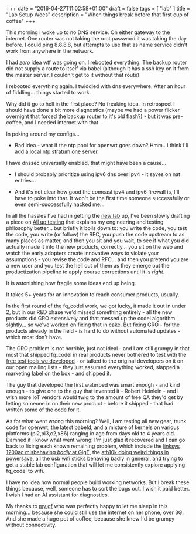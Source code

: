 +++
date = "2016-04-27T11:02:58+01:00"
draft = false
tags = [ "lab" ]
title = "Lab Setup Woes"
description = "When things break before that first cup of coffee"
+++

This morning I woke up to no DNS service. On either gateway to the internet.
One router was not taking the root password it was taking the day before.
I could ping 8.8.8.8, but attempts to use that as name service didn't work
from anywhere in the network.

I had *zero* idea wtf was going on. I rebooted everything. The backup
router did not supply a route to itself via babel (although it has a ssh key
on it from the master server, I couldn't get to it without that route)

I rebooted everything again. I twiddled with dns everywhere. After an hour of fiddling... things started to work. 

Why did it go to hell in the first place? No freaking idea. In retrospect
I should have done a bit more diagnostics (maybe we had a power flicker
overnight that forced the backup router to it's old flash?) - but it was
pre-coffee, and I needed internet with that.

In poking around my configs...

* Bad idea - what if the ntp pool for openwrt goes down? Hmm.. I think 
I'll add [a local ntp stratum one server](http://esr.ibiblio.org/?p=7159).

I have dnssec universally enabled, that might have been a cause...

* I should probably prioritize using ipv6 dns over ipv4 - it saves on 
nat entries...

* And it's not clear how good the comcast ipv4 and ipv6 firewall is, I'll
have to poke into that. It won't be the first time someone successfully
or even semi-successfully hacked me...

In all the hassles I've had in getting the [new lab](/tags/lab) up, I've been slowly drafting a piece on [All up testing](/post/all_up_testing) that explains
my engineering and testing philosophy better... but briefly it boils down
to: you write the code, you test the code, you write (or follow) the RFC, you push the code upstream to as many places as matter, and then you sit
and you wait, to see if what you did actually made it into the new
products, correctly... you sit on the web and watch the early adopters create innovative ways to violate your assumptions - you revise the code and RFC... and then you pretend you are a new user and you test the hell out of them as they emerge out the productization pipeline to apply course corrections until it is *right*.

It is astonishing how fragile some ideas end up being.

It takes 5+ years for an innovation to reach consumer products, usually.

In the first round of the fq_codel work, we got lucky, it made it out in
under 2, but in our R&D phase we'd missed something entirely - all the
new products did GRO extensively and that messed up the codel algorithm slghtly... so we've worked on fixing that in [cake](http://www.bufferbloat.net/projects/codel/wiki/CakeTechnical). But fixing GRO - for the products already in the field - is hard to do without automated updates - which most don't have.

The GRO problem is not horrible, just not ideal - and I am still grumpy in that most that shipped fq_codel in real products never
bothered to test with the [free test tools we developed](https://flent.org) - or talked to the
original developers on it on our open mailing lists - they just assumed
everything worked, slapped a marketing label on the box - and shipped it.

The guy that developed the first waterbed was smart enough - and kind enough - to give one to the guy that invented it - Robert Heinlein - and I wish more IoT vendors would twig to the amount of free QA they'd get by letting someone in on their
new product - before it shipped - that had written some of the code for it.

As for what went wrong this morning? Well, I am testing all new gear, 
trunk code for openwrt, the latest babeld, and a mixture of kernels on
various platforms (pi2,pi3,c2,x86) ranging in age from days old to 4
years old. Damned if I know what went wrong! I'm just glad it recovered
and I can go back to fixing each known remaining problem, which
include the [linksys 1200ac misbehaving *badly* at GigE](/post/1200ac_gige_weirdness), the [ath10k doing
weird things in powersave](/post/poking_at_powersave), all the usb wifi
sticks behaving badly in general, and trying to get a stable lab configuration
that will let me consistently explore applying fq_codel to wifi.

I have no idea how normal people build working networks. But I break
these things because, well, someone has to sort the bugs out. I wish
it paid better. I wish I had an AI assistant for diagnostics.

My thanks to [my gf](https://www.instagram.com/om_lorna/) who was perfectly happy to let me sleep in this morning...  because she could still use the internet on her phone, over 3G. And she made a huge pot of coffee, because she knew I'd be grumpy without connectivity.
